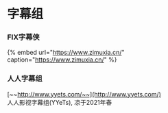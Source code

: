 # 字幕组

### **FIX字幕侠**

{% embed url="https://www.zimuxia.cn/" caption="https://www.zimuxia.cn/" %}

### 人人字幕组

[~~http://www.yyets.com/~~](http://www.yyets.com/)  
人人影视字幕组\(YYeTs\), 凉于2021年春

